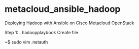 # metacloud_ansible_hadoop
Deploying Hadoop with Ansible on Cisco Metacloud OpenStack

Step 1:
. hadoopplaybook
Create file

~$ sudo vim .netauth

